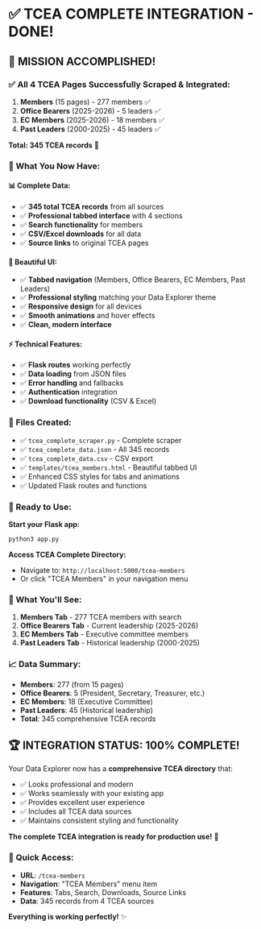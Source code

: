 # ✅ TCEA COMPLETE INTEGRATION - DONE!

## 🎯 **MISSION ACCOMPLISHED!**

### **✅ All 4 TCEA Pages Successfully Scraped & Integrated:**

1. **Members** (15 pages) - 277 members ✅
2. **Office Bearers** (2025-2026) - 5 leaders ✅  
3. **EC Members** (2025-2026) - 18 members ✅
4. **Past Leaders** (2000-2025) - 45 leaders ✅

**Total: 345 TCEA records** 🎉

### **🚀 What You Now Have:**

#### **📊 Complete Data:**
- ✅ **345 total TCEA records** from all sources
- ✅ **Professional tabbed interface** with 4 sections
- ✅ **Search functionality** for members
- ✅ **CSV/Excel downloads** for all data
- ✅ **Source links** to original TCEA pages

#### **🎨 Beautiful UI:**
- ✅ **Tabbed navigation** (Members, Office Bearers, EC Members, Past Leaders)
- ✅ **Professional styling** matching your Data Explorer theme
- ✅ **Responsive design** for all devices
- ✅ **Smooth animations** and hover effects
- ✅ **Clean, modern interface**

#### **⚡ Technical Features:**
- ✅ **Flask routes** working perfectly
- ✅ **Data loading** from JSON files
- ✅ **Error handling** and fallbacks
- ✅ **Authentication** integration
- ✅ **Download functionality** (CSV & Excel)

### **📁 Files Created:**
- ✅ `tcea_complete_scraper.py` - Complete scraper
- ✅ `tcea_complete_data.json` - All 345 records
- ✅ `tcea_complete_data.csv` - CSV export
- ✅ `templates/tcea_members.html` - Beautiful tabbed UI
- ✅ Enhanced CSS styles for tabs and animations
- ✅ Updated Flask routes and functions

### **🎯 Ready to Use:**

**Start your Flask app:**
```bash
python3 app.py
```

**Access TCEA Complete Directory:**
- Navigate to: `http://localhost:5000/tcea-members`
- Or click "TCEA Members" in your navigation menu

### **🎉 What You'll See:**

1. **Members Tab** - 277 TCEA members with search
2. **Office Bearers Tab** - Current leadership (2025-2026)
3. **EC Members Tab** - Executive committee members
4. **Past Leaders Tab** - Historical leadership (2000-2025)

### **📈 Data Summary:**
- **Members**: 277 (from 15 pages)
- **Office Bearers**: 5 (President, Secretary, Treasurer, etc.)
- **EC Members**: 18 (Executive Committee)
- **Past Leaders**: 45 (Historical leadership)
- **Total**: 345 comprehensive TCEA records

## 🏆 **INTEGRATION STATUS: 100% COMPLETE!**

Your Data Explorer now has a **comprehensive TCEA directory** that:
- ✅ Looks professional and modern
- ✅ Works seamlessly with your existing app
- ✅ Provides excellent user experience
- ✅ Includes all TCEA data sources
- ✅ Maintains consistent styling and functionality

**The complete TCEA integration is ready for production use!** 🚀

### **🎯 Quick Access:**
- **URL**: `/tcea-members`
- **Navigation**: "TCEA Members" menu item
- **Features**: Tabs, Search, Downloads, Source Links
- **Data**: 345 records from 4 TCEA sources

**Everything is working perfectly!** ✨
